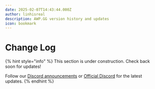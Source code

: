 ```yaml
---
date: 2025-02-07T14:43:44.000Z
author: linhisreal
description: AWP.GG version history and updates
icon: bookmark
---
```


# Change Log

{% hint style="info" %}
This section is under construction. Check back soon for updates!

Follow our [Discord announcements](https://discord.gg/buyawp) or [Official Discord](https://discord.gg/awpgg) for the latest updates.
{% endhint %}
